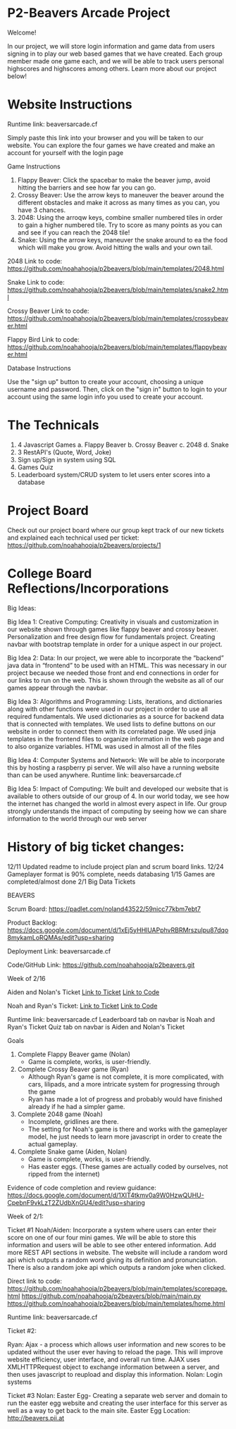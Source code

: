 # P2-Beavers Arcade Project

Welcome!

In our project, we will store login information and game data from users signing in to play our web based games that we have created. Each group member made one game each, and we will be able to track users personal highscores and highscores among others. Learn more about our project below!

# Website Instructions
Runtime link: beaversarcade.cf

Simply paste this link into your browser and you will be taken to our website. You can explore the four games we have created and make an account for yourself with the login page

Game Instructions

1. Flappy Beaver: Click the spacebar to make the beaver jump, avoid hitting the barriers and see how far you can go.
2. Crossy Beaver: Use the arrow keys to maneuver the beaver around the different obstacles and make it across as many times as you can, you have 3 chances.
3. 2048: Using the arroqw keys, combine smaller numbered tiles in order to gain a higher numbered tile. Try to score as many points as you can and see if you can reach the 2048 tile!
4. Snake: Using the arrow keys, maneuver the snake around to ea the food which will make you grow. Avoid hitting the walls and your own tail.

2048 Link to code: https://github.com/noahahooja/p2beavers/blob/main/templates/2048.html 

Snake Link to code: https://github.com/noahahooja/p2beavers/blob/main/templates/snake2.html

Crossy Beaver Link to code: https://github.com/noahahooja/p2beavers/blob/main/templates/crossybeaver.html

Flappy Bird Link to code: https://github.com/noahahooja/p2beavers/blob/main/templates/flappybeaver.html

Database Instructions

Use the "sign up" button to create your account, choosing a unique username and password. Then, click on the "sign in" button to login to your account using the same login info you used to create your account.

# The Technicals
1. 4 Javascript Games
   a. Flappy Beaver
   b. Crossy Beaver
   c. 2048
   d. Snake
2. 3 RestAPI's (Quote, Word, Joke)
3. Sign up/Sign in system using SQL
4. Games Quiz
5. Leaderboard system/CRUD system to let users enter scores into a database

# Project Board

Check out our project board where our group kept track of our new tickets and explained each technical used per ticket: https://github.com/noahahooja/p2beavers/projects/1

# College Board Reflections/Incorporations

Big Ideas:

Big Idea 1: Creative Computing: Creativity in visuals and customization in our website shown through games like flappy beaver and crossy beaver. Personalization and free design flow for fundamentals project. Creating navbar with bootstrap template in order for a unique aspect in our project.


Big Idea 2: Data: In our project, we were able to incorporate the “backend” java data in “frontend” to be used with an HTML. This was necessary in our project because we needed those front and end connections in order for our links to run on the web. This is shown through the website as all of our games appear through the navbar.


Big Idea 3: Algorithms and Programming: Lists, iterations, and dictionaries along with other functions were used in our project in order to use all required fundamentals. We used dictionaries as a source for backend data that is connected with templates. We used lists to define buttons on our website in order to connect them with its correlated page. We used jinja templates in the frontend files to organize information in the web page and to also organize variables. HTML was used in almost all of the files


Big Idea 4: Computer Systems and Network: We will be able to incorporate this by hosting a raspberry pi server. We will also have a running website than can be used anywhere. Runtime link: beaversarcade.cf


Big Idea 5: Impact of Computing: We built and developed our website that is available to others outside of our group of 4. In our world today, we see how the internet has changed the world in almost every aspect in life. Our group strongly understands the impact of computing by seeing how we can share information to the world through our web server





# History of big ticket changes:
  12/11 Updated readme to include project plan and scrum board links.
  12/24 Gameplayer format is 90% complete, needs databasing
  1/15 Games are completed/almost done
  2/1 Big Data Tickets

BEAVERS

Scrum Board: https://padlet.com/noland43522/59nicc77kbm7ebt7

Product Backlog: https://docs.google.com/document/d/1xEj5yHHlUAPphvRBRMrszuIpu87dqo8mykamLoRQMAs/edit?usp=sharing

Deployment Link: beaversarcade.cf

Code/GitHub Link: https://github.com/noahahooja/p2beavers.git



Week of 2/16

Aiden and Nolan's Ticket 
[Link to Ticket](https://github.com/noahahooja/p2beavers/projects/1#card-55160808)
[Link to Code](https://github.com/noahahooja/p2beavers/blob/ea179da7790fb6cc17fb2a9b5b881361c94eece6/templates/quiz.html#L1-L198)

Noah and Ryan's Ticket:
[Link to Ticket](https://github.com/noahahooja/p2beavers/projects/1#card-55168621)
[Link to Code](https://github.com/noahahooja/p2beavers/blob/main/templates/leaderboard.html)

Runtime link: beaversarcade.cf 
Leaderboard tab on navbar is Noah and Ryan's Ticket
Quiz tab on navbar is Aiden and Nolan's Ticket




Goals
1) Complete Flappy Beaver game (Nolan)
   - Game is complete, works, is user-friendly.
2) Complete Crossy Beaver game (Ryan)
   - Although Ryan's game is not complete, it is more complicated, with cars, lilipads, and a more intricate system for progressing through the game
   - Ryan has made a lot of progress and probably would have finished already if he had a simpler game.
3) Complete 2048 game (Noah)
   - Incomplete, gridlines are there.
   - The setting for Noah's game is there and works with the gameplayer model, he just needs to learn more javascript in order to create the actual gameplay.
4) Complete Snake game (Aiden, Nolan)
   - Game is complete, works, is user-friendly.
   - Has easter eggs.
(These games are actually coded by ourselves, not ripped from the internet)

Evidence of code completion and review guidance:
https://docs.google.com/document/d/1XIT4tkmv0a9W0HzwQUHU-CpebnF9vkLzT2ZUdbXnGU4/edit?usp=sharing

Week of 2/1: 

Ticket #1
Noah/Aiden: Incorporate a system where users can enter their score on one of our four mini games. We will be able to store this information and users will be able to see other entered information. Add more REST API sections in website. The website will include a random word api which outputs a random word giving its definition and pronunciation. There is also a random joke api which outputs a random joke when clicked.

Direct link to code: https://github.com/noahahooja/p2beavers/blob/main/templates/scorepage.html 
https://github.com/noahahooja/p2beavers/blob/main/main.py
https://github.com/noahahooja/p2beavers/blob/main/templates/home.html

Runtime link: beaversarcade.cf

Ticket #2:

Ryan: Ajax - a process which allows user information and new scores to be updated without the user ever having to reload the page. This will improve website efficiency, user interface, and overall run time. AJAX uses XMLHTTPRequest object to exchange information between a server, and then uses javascript to reupload and display this information.
Nolan: Login systems

Ticket #3
Nolan: Easter Egg- Creating a separate web server and domain to run the easter egg website and creating the user interface for this server as well as a way to get back to the main site.
Easter Egg Location: http://beavers.pii.at


